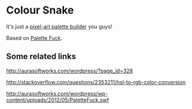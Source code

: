 Colour Snake
============

It's just a [pixel-art palette builder](http://skfd.github.io/colour_snake/) you guys!

Based on [Palette Fuck](http://ludumdare.com/compo/2012/05/02/palette-fck/).


Some related links
------------------

http://aurasoftworks.com/wordpress/?page_id=328

http://stackoverflow.com/questions/2353211/hsl-to-rgb-color-conversion

http://aurasoftworks.com/wordpress/wp-content/uploads/2012/05/PaletteFuck.swf